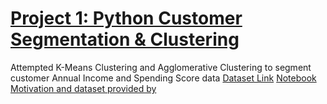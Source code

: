 # [Project 1: Python Customer Segmentation & Clustering](https://github.com/manish-tripathi/Projects/blob/main/Python%20Customer%20Segmentation%20%26%20Clustering.ipynb)
Attempted K-Means Clustering and Agglomerative Clustering to segment customer Annual Income and Spending Score data
[Dataset Link](https://raw.githubusercontent.com/Gaelim/Mall-Customer-Segmentation/main/Mall_Customers.csv)
[Notebook Motivation and dataset provided by](https://www.youtube.com/watch?v=iwUli5gIcU0)
